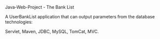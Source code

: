 Java-Web-Project - The Bank List

A UserBankList application that can output parameters from the database technologies: 

Servlet, Maven, JDBC, MySQL, TomCat, MVC.

